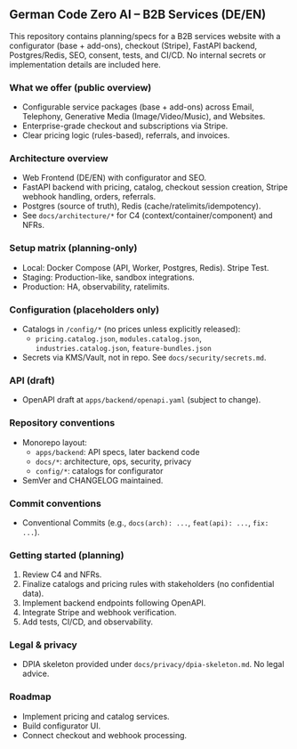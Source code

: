 ## German Code Zero AI – B2B Services (DE/EN)

This repository contains planning/specs for a B2B services website with a configurator (base + add-ons), checkout (Stripe), FastAPI backend, Postgres/Redis, SEO, consent, tests, and CI/CD. No internal secrets or implementation details are included here.

### What we offer (public overview)
- Configurable service packages (base + add-ons) across Email, Telephony, Generative Media (Image/Video/Music), and Websites.
- Enterprise-grade checkout and subscriptions via Stripe.
- Clear pricing logic (rules-based), referrals, and invoices.

### Architecture overview
- Web Frontend (DE/EN) with configurator and SEO.
- FastAPI backend with pricing, catalog, checkout session creation, Stripe webhook handling, orders, referrals.
- Postgres (source of truth), Redis (cache/ratelimits/idempotency).
- See `docs/architecture/*` for C4 (context/container/component) and NFRs.

### Setup matrix (planning-only)
- Local: Docker Compose (API, Worker, Postgres, Redis). Stripe Test.
- Staging: Production-like, sandbox integrations.
- Production: HA, observability, ratelimits.

### Configuration (placeholders only)
- Catalogs in `/config/*` (no prices unless explicitly released):
  - `pricing.catalog.json`, `modules.catalog.json`, `industries.catalog.json`, `feature-bundles.json`
- Secrets via KMS/Vault, not in repo. See `docs/security/secrets.md`.

### API (draft)
- OpenAPI draft at `apps/backend/openapi.yaml` (subject to change).

### Repository conventions
- Monorepo layout:
  - `apps/backend`: API specs, later backend code
  - `docs/*`: architecture, ops, security, privacy
  - `config/*`: catalogs for configurator
- SemVer and CHANGELOG maintained.

### Commit conventions
- Conventional Commits (e.g., `docs(arch): ...`, `feat(api): ...`, `fix: ...`).

### Getting started (planning)
1. Review C4 and NFRs.
2. Finalize catalogs and pricing rules with stakeholders (no confidential data).
3. Implement backend endpoints following OpenAPI.
4. Integrate Stripe and webhook verification.
5. Add tests, CI/CD, and observability.

### Legal & privacy
- DPIA skeleton provided under `docs/privacy/dpia-skeleton.md`. No legal advice.

### Roadmap
- Implement pricing and catalog services.
- Build configurator UI.
- Connect checkout and webhook processing.